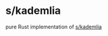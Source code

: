 # s/kademlia

pure Rust implementation of [s/kademlia](https://www.researchgate.net/publication/4319659_SKademlia_A_practicable_approach_towards_secure_key-based_routing)